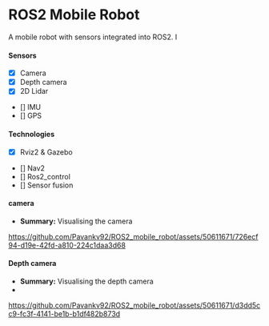 # ROS2 Mobile Robot

A mobile robot with sensors integrated into ROS2. I

#### Sensors

- [x] Camera
- [x] Depth camera
- [x] 2D Lidar
- [] IMU
- [] GPS 


#### Technologies

- [x] Rviz2 & Gazebo
- [] Nav2
- [] Ros2_control
- [] Sensor fusion

#### camera
 - **Summary:** Visualising the camera

https://github.com/Pavankv92/ROS2_mobile_robot/assets/50611671/726ecf94-d19e-42fd-a810-224c1daa3d68

#### Depth camera

- **Summary:** Visualising the depth camera
- 
https://github.com/Pavankv92/ROS2_mobile_robot/assets/50611671/d3dd5cc9-fc3f-4141-be1b-b1df482b873d






